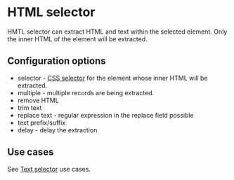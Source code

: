 # HTML selector

HMTL selector can extract HTML and text within the selected element. Only the
inner HTML of the element will be extracted.

## Configuration options

-   selector - [CSS selector][css-selector] for the element whose inner HTML
    will be extracted.
-   multiple - multiple records are being extracted.
-   remove HTML
-   trim text
-   replace text - regular expression in the replace field possible
-   text prefix/suffix
-   delay - delay the extraction

## Use cases

See [Text selector][text-selector] use cases.

[text-selector]: Text%20selector.md
[css-selector]: ../CSS%20selector.md
